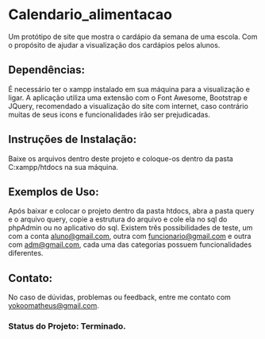 # Calendario_alimentacao
Um protótipo de site que mostra o cardápio da semana de uma escola. Com o propósito de ajudar a visualização dos cardápios pelos alunos.

## Dependências: 
É necessário ter o xampp instalado em sua máquina para a visualização e ligar. A aplicação utiliza uma extensão com o Font Awesome, Bootstrap e JQuery, recomendado a visualização do site com internet, caso contrário muitas de seus icons e funcionalidades irão ser prejudicadas.

## Instruções de Instalação: 
Baixe os arquivos dentro deste projeto e coloque-os dentro da pasta C:xampp/htdocs na sua máquina.

## Exemplos de Uso: 
Após baixar e colocar o projeto dentro da pasta htdocs, abra a pasta query e o arquivo query, copie a estrutura do arquivo e cole ela no sql do phpAdmin ou no aplicativo do sql. Existem três possibilidades de teste, um com a conta aluno@gmail.com, outra com funcionario@gmail.com e outra com adm@gmail.com, cada uma das categorias possuem funcionalidades diferentes.

## Contato: 
No caso de dúvidas, problemas ou feedback, entre me contato com yokoomatheus@gmail.com.

### Status do Projeto: Terminado.
